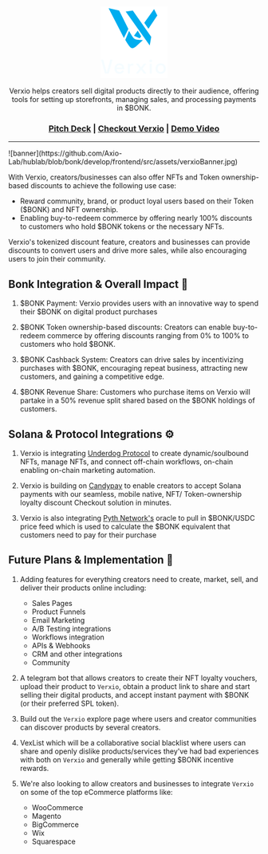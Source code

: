 <div align="center">

[![logo](https://github.com/onyekachi11/Verxio-ICP-Zero-To-dApp/blob/main/src/assets/Logo.svg)](https://www.verxio.xyz)

Verxio helps creators sell digital products directly to their audience, offering tools for setting up storefronts, managing sales, and processing payments in $BONK.

<h3>
   
[Pitch Deck](https://docs.google.com/presentation/d/1-DR3qAU5slPsT-J5ffb1CZiwLE4Y_Z8t/edit?usp=sharing&ouid=108300888596593200233&rtpof=true&sd=true) | [Checkout Verxio](https://www.verxio.xyz/) | [Demo Video](https://youtu.be/ZwpHRA9WvFg)

</h3>

</div>

<hr />
![banner](https://github.com/Axio-Lab/hublab/blob/bonk/develop/frontend/src/assets/verxioBanner.jpg)

With Verxio, creators/businesses can also offer NFTs and Token ownership-based discounts to achieve the following use case:

- Reward community, brand, or product loyal users based on their Token ($BONK) and NFT ownership.
- Enabling buy-to-redeem commerce by offering nearly 100% discounts to customers who hold $BONK tokens or the necessary NFTs.

Verxio's tokenized discount feature, creators and businesses can provide discounts to convert users and drive more sales, while also encouraging users to join their community.

## Bonk Integration & Overall Impact  🐶
1. $BONK Payment: Verxio provides users with an innovative way to spend their $BONK on digital product purchases
   
2. $BONK Token ownership-based discounts: Creators can enable buy-to-redeem commerce by offering discounts ranging from 0% to 100% to customers who hold $BONK.

3. $BONK Cashback System: Creators can drive sales by incentivizing purchases with $BONK, encouraging repeat business, attracting new customers, and gaining a competitive edge.

4. $BONK Revenue Share: Customers who purchase items on Verxio will partake in a 50% revenue split shared based on the $BONK holdings of customers.

## Solana & Protocol Integrations ⚙️
1. Verxio is integrating [Underdog Protocol](https://www.underdogprotocol.com/) to create dynamic/soulbound NFTs, manage NFTs, and connect off-chain workflows, on-chain enabling on-chain marketing automation.
   
2. Verxio is building on [Candypay](https://candypay.fun/) to enable creators to accept Solana payments with our seamless, mobile native, NFT/ Token-ownership loyalty discount Checkout solution in minutes.

3. Verxio is also integrating [Pyth Network's](https://pyth.network/) oracle to pull in $BONK/USDC price feed which is used to calculate the $BONK equivalent that customers need to pay for their purchase

## Future Plans & Implementation 🔮
1. Adding features for everything creators need to create, market, sell, and deliver their products online including:
   - Sales Pages
   - Product Funnels
   - Email Marketing
   - A/B Testing integrations
   - Workflows integration
   - APIs & Webhooks
   - CRM and other integrations
   - Community
2. A telegram bot that allows creators to create their NFT loyalty vouchers, upload their product to `Verxio`, obtain a product link to share and start selling their digital products, and accept instant payment with $BONK (or their preferred SPL token).
   
3. Build out the `Verxio` explore page where users and creator communities can discover products by several creators.
   
4. VexList which will be a collaborative social blacklist where users can share and openly dislike products/services they've had bad experiences with both on `Verxio` and generally while getting $BONK incentive rewards.
   
5. We're also looking to allow creators and businesses to integrate `Verxio` on some of the top eCommerce platforms like:
   - WooCommerce
   - Magento
   - BigCommerce
   - Wix
   - Squarespace

